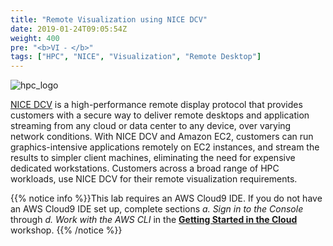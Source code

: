```yaml
---
title: "Remote Visualization using NICE DCV"
date: 2019-01-24T09:05:54Z
weight: 400
pre: "<b>VI ⁃ </b>"
tags: ["HPC", "NICE", "Visualization", "Remote Desktop"]
---
```


![hpc_logo](/images/nice-dcv/nice-dcv-logo.png)

[NICE DCV](https://aws.amazon.com/hpc/dcv/) is a high-performance remote display protocol that provides customers with a secure way to deliver remote desktops and application streaming from any cloud or data center to any device, over varying network conditions. With NICE DCV and Amazon EC2, customers can run graphics-intensive applications remotely on EC2 instances, and stream the results to simpler client machines, eliminating the need for expensive dedicated workstations. Customers across a broad range of HPC workloads, use NICE DCV for their remote visualization requirements.

{{% notice info %}}This lab requires an AWS Cloud9 IDE. If you do not have an AWS Cloud9 IDE set up, complete sections *a. Sign in to the Console* through *d. Work with the AWS CLI* in the [**Getting Started in the Cloud**](/02-aws-getting-started.html) workshop.
{{% /notice %}}

